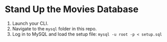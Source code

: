 # Stand Up the Movies Database

1. Launch your CLI.
2. Navigate to the `mysql` folder in this repo.
3. Log in to MySQL and load the setup file: `mysql -u root -p < setup.sql`
